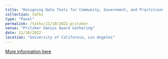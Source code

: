 ```yaml
---
title: "Designing Data Tools for Community, Government, and Practitioners"
collection: talks
type: "Panel"
permalink: /talks/11/10/2022-pritzker
venue: "Pritzker Genius Award Gathering"
date: 11/10/2022
location: "University of California, Los Angeles"
---
```


[More information here](https://www.ioes.ucla.edu/event/2022-pritzker-genius-award-conference/)

